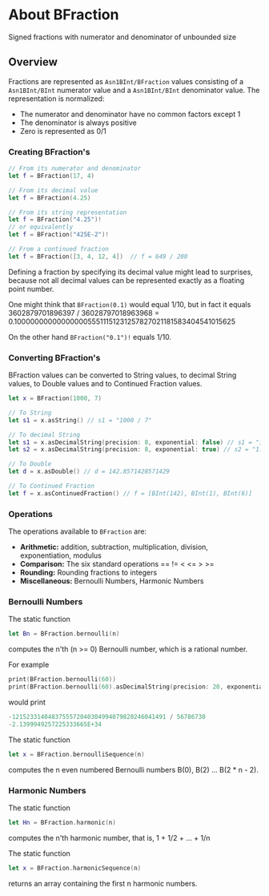 # About BFraction

Signed fractions with numerator and denominator of unbounded size

## Overview

Fractions are represented as ``Asn1BInt/BFraction`` values consisting of a ``Asn1BInt/BInt`` numerator value and a ``Asn1BInt/BInt`` denominator value. The representation is normalized:

* The numerator and denominator have no common factors except 1
* The denominator is always positive
* Zero is represented as 0/1

### Creating BFraction's

```swift
// From its numerator and denominator
let f = BFraction(17, 4)

// From its decimal value
let f = BFraction(4.25)

// From its string representation
let f = BFraction("4.25")!
// or equivalently
let f = BFraction("425E-2")!

// From a continued fraction
let f = BFraction([3, 4, 12, 4])  // f = 649 / 200
```

Defining a fraction by specifying its decimal value might lead to surprises,
because not all decimal values can be represented exactly as a floating point number.

One might think that `BFraction(0.1)` would equal 1/10,
but in fact it equals 3602879701896397 / 36028797018963968 = 0.1000000000000000055511151231257827021181583404541015625

On the other hand `BFraction("0.1")!` equals 1/10.

### Converting BFraction's

BFraction values can be converted to String values, to decimal String values, to Double values and to Continued Fraction values.

```swift
let x = BFraction(1000, 7)

// To String
let s1 = x.asString() // s1 = "1000 / 7"

// To decimal String
let s1 = x.asDecimalString(precision: 8, exponential: false) // s1 = "142.85714"
let s2 = x.asDecimalString(precision: 8, exponential: true) // s2 = "1.4285714E+2"

// To Double
let d = x.asDouble() // d = 142.8571428571429

// To Continued Fraction
let f = x.asContinuedFraction() // f = [BInt(142), BInt(1), BInt(6)]
```

### Operations

The operations available to `BFraction` are:

* **Arithmetic:** addition, subtraction, multiplication, division, exponentiation, modulus
* **Comparison:** The six standard operations ==  !=  <  <=  >  >=
* **Rounding:** Rounding fractions to integers
* **Miscellaneous:** Bernoulli Numbers, Harmonic Numbers

### Bernoulli Numbers

The static function

```swift
let Bn = BFraction.bernoulli(n)
```

computes the n'th (n >= 0) Bernoulli number, which is a rational number.

For example

```swift
print(BFraction.bernoulli(60))
print(BFraction.bernoulli(60).asDecimalString(precision: 20, exponential: true))
```

would print

```swift
-1215233140483755572040304994079820246041491 / 56786730
-2.1399949257225333665E+34
```
The static function

```swift
let x = BFraction.bernoulliSequence(n)
```

computes the n even numbered Bernoulli numbers B(0), B(2) ... B(2 * n - 2).

### Harmonic Numbers

The static function

```swift
let Hn = BFraction.harmonic(n)
```

computes the n'th harmonic number, that is, 1 + 1/2 + ... + 1/n

The static function

```swift    
let x = BFraction.harmonicSequence(n)
```

returns an array containing the first n harmonic numbers.

